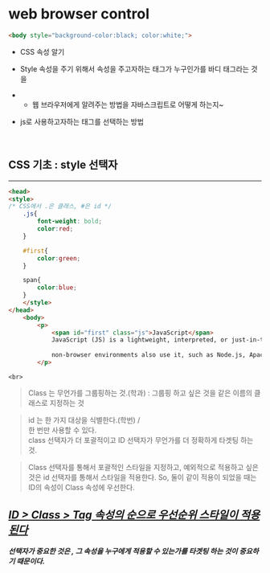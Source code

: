 # web browser control

```html
<body style="background-color:black; color:white;">
```

- CSS 속성 알기
- Style 속성을 주기 위해서 속성을 주고자하는 태그가 누구인가를 바디 태그라는 것을
- -  웹 브라우저에게 알려주는 방법을 자바스크립트로 어떻게 하는지~

- js로 사용하고자하는 태그를 선택하는 방법

<br>

## CSS 기초 : style 선택자
------------------------

```html
<head>
<style>
/* CSS에서 .은 클래스, #은 id */
    .js{
        font-weight: bold;
        color:red;
    }

    #first{
        color:green;
    }

    span{
        color:blue;
    }
    </style>
</head>
    <body>
        <p>
            <span id="first" class="js">JavaScript</span>
            JavaScript (JS) is a lightweight, interpreted, or just-in-time compiled programming language with first-class functions. While it is most well-known as the scripting language for Web pages, <span>many</span>
            
            non-browser environments also use it, such as Node.js, Apache CouchDB and Adobe Acrobat. JavaScript is a prototype-based, multi-paradigm, dynamic language, supporting object-oriented, imperative, and declarative (e.g. functional programming) styles. Read more about JavaScript.
        </p>
```
    
    <br>

> Class 는 무언가를 그룹핑하는 것.(학과) : 그룹핑 하고 싶은 것을 같은 이름의 클래스로 지정하는 것

> id 는 한 가지 대상을 식별한다.(학번) / <br>
한 번만 사용할 수 있다. <br>
class 선택자가 더 포괄적이고 ID 선택자가 무언가를 더 정확하게 타겟팅 하는 것.

> Class 선택자를 통해서 포괄적인 스타일을 지정하고, 예외적으로 적용하고 싶은 것은 id 선택자를 통해서 스타일을 적용한다.
So, 둘이 같이 적용이 되었을 때는 ID의 속성이 Class 속성에 우선한다.

## ***<u>ID > Class > Tag 속성의 순으로 우선순위 스타일이 적용된다</u>***

***선택자가 중요한 것은 , 그 속성을 누구에게 적용할 수 있는가를 타겟팅 하는 것이 중요하기 때문이다.***